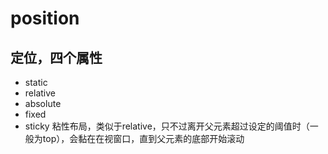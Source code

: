# position
## 定位，四个属性
- static
- relative
- absolute
- fixed
- sticky
    粘性布局，类似于relative，只不过离开父元素超过设定的阈值时（一般为top），会黏在在视窗口，直到父元素的底部开始滚动